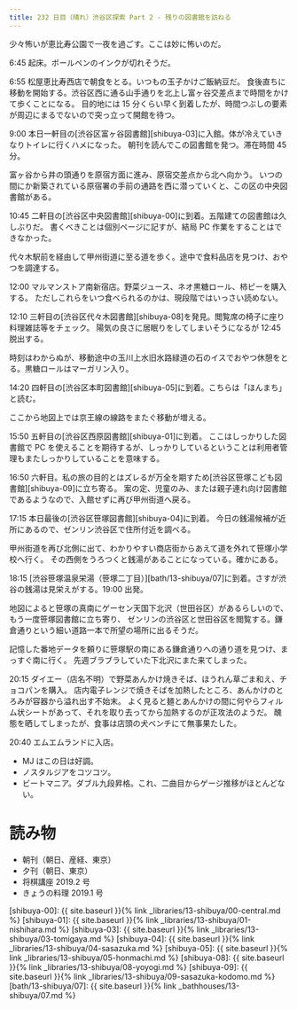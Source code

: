 ```yaml
---
title: 232 日目（晴れ）渋谷区探索 Part 2 - 残りの図書館を訪ねる
---
```


少々怖いが恵比寿公園で一夜を過ごす。ここは妙に怖いのだ。

6:45 起床。ボールペンのインクが切れそうだ。

6:55 松屋恵比寿西店で朝食をとる。いつもの玉子かけご飯納豆だ。
食後直ちに移動を開始する。渋谷区西に通る山手通りを北上し富ヶ谷交差点まで時間をかけて歩くことになる。
目的地には 15 分くらい早く到着したが、時間つぶしの要素が周辺にまるでないので突っ立って開館を待つ。

9:00 本日一軒目の[渋谷区富ヶ谷図書館][shibuya-03]に入館。体が冷えていきなりトイレに行くハメになった。
朝刊を読んでこの図書館を発つ。滞在時間 45 分。

富ヶ谷から井の頭通りを原宿方面に進み、原宿交差点から北へ向かう。
いつの間にか新築されている原宿署の手前の通路を西に潜っていくと、この区の中央図書館がある。

10:45 二軒目の[渋谷区中央図書館][shibuya-00]に到着。五階建ての図書館は久しぶりだ。
書くべきことは個別ページに記すが、結局 PC 作業をすることはできなかった。

代々木駅前を経由して甲州街道に至る道を歩く。途中で食料品店を見つけ、おやつを調達する。

12:00 マルマンストア南新宿店。野菜ジュース、ネオ黒糖ロール、柿ピーを購入する。
ただしこれらをいつ食べられるのかは、現段階ではいっさい読めない。

12:10 三軒目の[渋谷区代々木図書館][shibuya-08]を発見。閲覧席の椅子に座り料理雑誌等をチェック。
陽気の良さに居眠りをしてしまいそうになるが 12:45 脱出する。

時刻はわからぬが、移動途中の玉川上水旧水路緑道の石のイスでおやつ休憩をとる。黒糖ロールはマーガリン入り。

14:20 四軒目の[渋谷区本町図書館][shibuya-05]に到着。こちらは「ほんまち」と読む。

ここから地図上では京王線の線路をまたぐ移動が増える。

15:50 五軒目の[渋谷区西原図書館][shibuya-01]に到着。
ここはしっかりした図書館で PC を使えることを期待するが、しっかりしているということは利用者管理もまたしっかりしていることを意味する。

16:50 六軒目。私の旅の目的とはズレるが万全を期すため[渋谷区笹塚こども図書館][shibuya-09]に立ち寄る。
案の定、児童のみ、または親子連れ向け図書館であるようなので、入館せずに再び甲州街道へ戻る。

17:15 本日最後の[渋谷区笹塚図書館][shibuya-04]に到着。
今日の銭湯候補が近所にあるので、ゼンリン渋谷区で住所付近を調べる。

甲州街道を再び北側に出て、わかりやすい商店街からあえて道を外れて笹塚小学校へ行く。
その西側をうろつくと銭湯があることになっている。確かにある。

18:15 [渋谷笹塚温泉栄湯（笹塚二丁目）][bath/13-shibuya/07]に到着。さすが渋谷の銭湯は見栄えがする。19:00 出発。

地図によると笹塚の真南にゲーセン天国下北沢（世田谷区）があるらしいので、もう一度笹塚図書館に立ち寄り、
ゼンリンの渋谷区と世田谷区を閲覧する。鎌倉通りという細い道路一本で所望の場所に出るそうだ。

記憶した番地データを頼りに笹塚駅の南にある鎌倉通りへの通り道を見つけ、まっすぐ南に行く。
先週ブラブラしていた下北沢にまた来てしまった。

20:15 ダイエー（店名不明）で野菜あんかけ焼きそば、ほうれん草ごま和え、チョコパンを購入。
店内電子レンジで焼きそばを加熱したところ、あんかけのとろみが容器から溢れ出す不始末。
よく見ると麺とあんかけの間に何やらフィルム状シートがあって、それを取り去ってから加熱するのが正攻法のようだ。
醜態を晒してしまったが、食事は店頭の犬ベンチにて無事果たした。

20:40 エムエムランドに入店。

* MJ はこの日は好調。
* ノスタルジアをコツコツ。
* ビートマニア。ダブル九段昇格。これ、二曲目からゲージ推移がほとんどない。

# 読み物

* 朝刊（朝日、産経、東京）
* 夕刊（朝日、東京）
* 将棋講座 2019.2 号
* きょうの料理 2019.1 号

[shibuya-00]: {{ site.baseurl }}{% link _libraries/13-shibuya/00-central.md %}
[shibuya-01]: {{ site.baseurl }}{% link _libraries/13-shibuya/01-nishihara.md %}
[shibuya-03]: {{ site.baseurl }}{% link _libraries/13-shibuya/03-tomigaya.md %}
[shibuya-04]: {{ site.baseurl }}{% link _libraries/13-shibuya/04-sasazuka.md %}
[shibuya-05]: {{ site.baseurl }}{% link _libraries/13-shibuya/05-honmachi.md %}
[shibuya-08]: {{ site.baseurl }}{% link _libraries/13-shibuya/08-yoyogi.md %}
[shibuya-09]: {{ site.baseurl }}{% link _libraries/13-shibuya/09-sasazuka-kodomo.md %}
[bath/13-shibuya/07]: {{ site.baseurl }}{% link _bathhouses/13-shibuya/07.md %}
